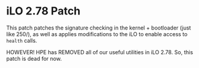 # iLO 2.78 Patch

This patch patches the signature checking in the kernel + bootloader (just like 250/), as well as applies modifications to the iLO to enable access to `health` calls.

HOWEVER! HPE has REMOVED all of our useful utilities in iLO 2.78. So, this patch is dead for now.
